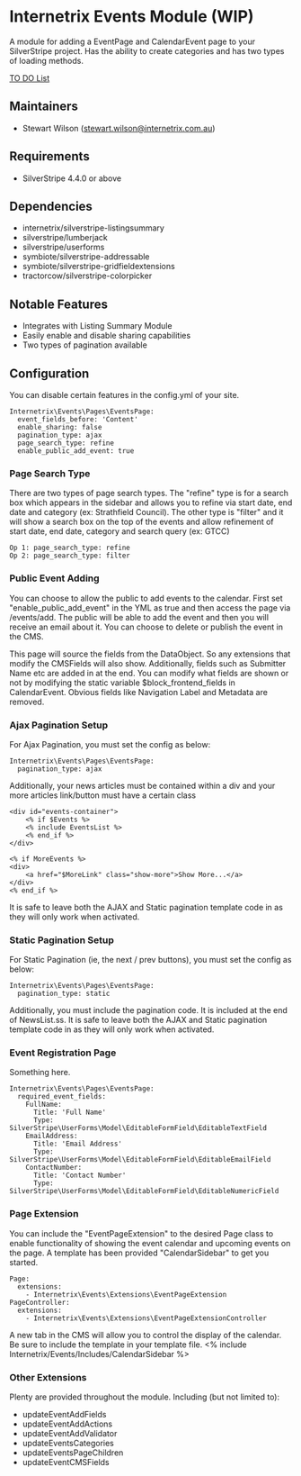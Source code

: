 Internetrix Events Module (WIP)
=======================================

A module for adding a EventPage and CalendarEvent page to your SilverStripe project. Has the ability to create categories and has two types of loading methods.

[TO DO List](TODO.md)

Maintainers
------------------
*  Stewart Wilson (<stewart.wilson@internetrix.com.au>)

## Requirements

* SilverStripe 4.4.0 or above

## Dependencies

* internetrix/silverstripe-listingsummary
* silverstripe/lumberjack
* silverstripe/userforms
* symbiote/silverstripe-addressable
* symbiote/silverstripe-gridfieldextensions
* tractorcow/silverstripe-colorpicker

## Notable Features

* Integrates with Listing Summary Module
* Easily enable and disable sharing capabilities
* Two types of pagination available

## Configuration

You can disable certain features in the config.yml of your site.

    Internetrix\Events\Pages\EventsPage:
      event_fields_before: 'Content'
      enable_sharing: false
      pagination_type: ajax
      page_search_type: refine
      enable_public_add_event: true

### Page Search Type

There are two types of page search types. The "refine" type is for a search box which appears in the sidebar and allows you to refine via start date, end date and category (ex: Strathfield Council). The other type is "filter" and it will show a search box on the top of the events and allow refinement of start date, end date, category and search query (ex: GTCC)

    Op 1: page_search_type: refine
    Op 2: page_search_type: filter

### Public Event Adding

You can choose to allow the public to add events to the calendar. First set "enable_public_add_event" in the YML as true and then access the page via /events/add. The public will be able to add the event and then you will receive an email about it. You can choose to delete or publish the event in the CMS.

This page will source the fields from the DataObject. So any extensions that modify the CMSFields will also show. Additionally, fields such as Submitter Name etc are added in at the end. You can modify what fields are shown or not by modifying the static variable $block_frontend_fields in CalendarEvent. Obvious fields like Navigation Label and Metadata are removed.

### Ajax Pagination Setup

For Ajax Pagination, you must set the config as below:

    Internetrix\Events\Pages\EventsPage:
      pagination_type: ajax

Additionally, your news articles must be contained within a div and your more articles link/button must have a certain class

    <div id="events-container">
        <% if $Events %>
        <% include EventsList %>
        <% end_if %>
    </div>

    <% if MoreEvents %>
    <div>
        <a href="$MoreLink" class="show-more">Show More...</a>
    </div>
    <% end_if %>

It is safe to leave both the AJAX and Static pagination template code in as they will only work when activated.

### Static Pagination Setup

For Static Pagination (ie, the next / prev buttons), you must set the config as below:

    Internetrix\Events\Pages\EventsPage:
      pagination_type: static

Additionally, you must include the pagination code. It is included at the end of NewsList.ss. It is safe to leave both the AJAX and Static pagination template code in as they will only work when activated.

### Event Registration Page

Something here.

    Internetrix\Events\Pages\EventsPage:
      required_event_fields:
        FullName:
          Title: 'Full Name'
          Type: SilverStripe\UserForms\Model\EditableFormField\EditableTextField
        EmailAddress:
          Title: 'Email Address'
          Type: SilverStripe\UserForms\Model\EditableFormField\EditableEmailField
        ContactNumber:
          Title: 'Contact Number'
          Type: SilverStripe\UserForms\Model\EditableFormField\EditableNumericField

### Page Extension

You can include the "EventPageExtension" to the desired Page class to enable functionality of showing the event calendar and upcoming events on the page. A template has been provided "CalendarSidebar" to get you started.

    Page:
      extensions:
        - Internetrix\Events\Extensions\EventPageExtension
    PageController:
      extensions:
        - Internetrix\Events\Extensions\EventPageExtensionController

A new tab in the CMS will allow you to control the display of the calendar. Be sure to include the template in your template file.
    <% include Internetrix/Events/Includes/CalendarSidebar %>

### Other Extensions

Plenty are provided throughout the module. Including (but not limited to):

* updateEventAddFields
* updateEventAddActions
* updateEventAddValidator
* updateEventsCategories
* updateEventsPageChildren
* updateEventCMSFields
